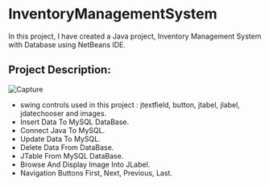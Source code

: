 # InventoryManagementSystem

In this project, I have created a Java project, Inventory Management System with Database using NetBeans IDE. 

Project Description:
- 

![Capture](https://user-images.githubusercontent.com/14244685/55389061-53069700-5556-11e9-86bc-30a8ec6df8a5.PNG)

- swing controls used in this project : jtextfield, button, jtabel, jlabel, jdatechooser and images.
- Insert Data To MySQL DataBase. 
- Connect Java To MySQL. 
- Update Data To MySQL.  
- Delete Data From DataBase. 
- JTable From MySQL DataBase. 
- Browse And Display Image Into JLabel. 
- Navigation Buttons First, Next, Previous, Last.

